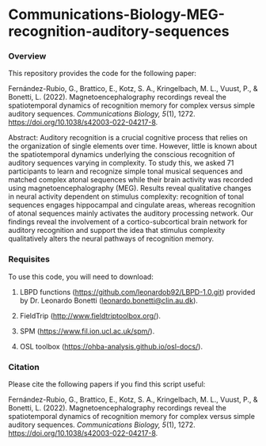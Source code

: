 # Communications-Biology-MEG-recognition-auditory-sequences

<h3> Overview </h3>

This repository provides the code for the following paper:

Fernández-Rubio, G., Brattico, E., Kotz, S. A., Kringelbach, M. L., Vuust, P., & Bonetti, L. (2022). Magnetoencephalography recordings reveal the spatiotemporal dynamics of recognition memory for complex versus simple auditory sequences. *Communications Biology, 5*(1), 1272. https://doi.org/10.1038/s42003-022-04217-8.


Abstract: Auditory recognition is a crucial cognitive process that relies on the organization of single elements over time. However, little is known about the spatiotemporal dynamics underlying the conscious recognition of auditory sequences varying in complexity. To study this, we asked 71 participants to learn and recognize simple tonal musical sequences and matched complex atonal sequences while their brain activity was recorded using magnetoencephalography (MEG). Results reveal qualitative changes in neural activity dependent on stimulus complexity: recognition of tonal sequences engages hippocampal and cingulate areas, whereas recognition of atonal sequences mainly activates the auditory processing network. Our findings reveal the involvement of a cortico-subcortical brain network for auditory recognition and support the idea that stimulus complexity qualitatively alters the neural pathways of recognition memory.

<h3> Requisites </h3>

To use this code, you will need to download:

1. LBPD functions (https://github.com/leonardob92/LBPD-1.0.git) provided by Dr. Leonardo Bonetti (leonardo.bonetti@clin.au.dk).

2. FieldTrip (http://www.fieldtriptoolbox.org/).

3. SPM (https://www.fil.ion.ucl.ac.uk/spm/).

4. OSL toolbox (https://ohba-analysis.github.io/osl-docs/).

<h3> Citation </h3>

Please cite the following papers if you find this script useful:

Fernández-Rubio, G., Brattico, E., Kotz, S. A., Kringelbach, M. L., Vuust, P., & Bonetti, L. (2022). Magnetoencephalography recordings reveal the spatiotemporal dynamics of recognition memory for complex versus simple auditory sequences. *Communications Biology, 5*(1), 1272. https://doi.org/10.1038/s42003-022-04217-8.

